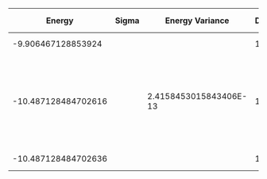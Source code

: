 | Energy              | Sigma | Energy Variance        | DOF | Method                                                                                                     | Data Repository |
| ------------------- | ----- | ---------------------- | --- | ---------------------------------------------------------------------------------------------------------- | --------------- |
| -9.906467128853924  |       |                        | 10  | Mean field energy                                                                                          |                 |
| -10.487128484702616 |       | 2.4158453015843406E-13 | 10  | DMRG (bond dimension 100) using fork tensor product states with U(1) symmetries for charge and spin sector |                 |
| -10.487128484702636 |       |                        | 10  | Exact diagonalization                                                                                      |                 |

